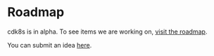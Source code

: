 # Roadmap

cdk8s is in alpha. To see items we are working on, [visit the roadmap](./projects/1).

You can submit an idea [here](https://github.com/awslabs/cdk8s/issues/new?assignees=&labels=enhancement&template=feature-request---suggestion.md&title=%5BSuggestion%5D+new+suggestion).
